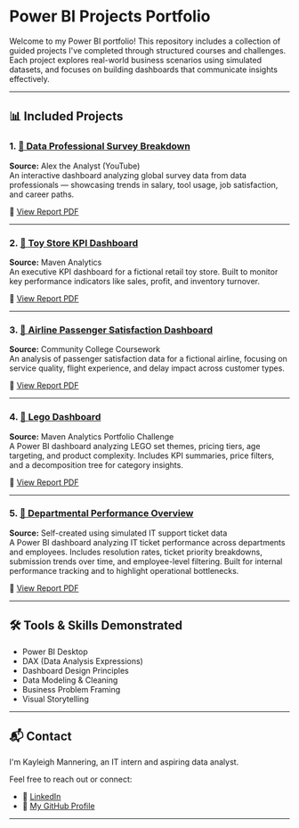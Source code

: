 # Power BI Projects Portfolio

Welcome to my Power BI portfolio! This repository includes a collection of guided projects I've completed through structured courses and challenges. Each project explores real-world business scenarios using simulated datasets, and focuses on building dashboards that communicate insights effectively.

---

## 📊 Included Projects

### 1. [📁 Data Professional Survey Breakdown](./SurveyBreakdown/README.md)
**Source:** Alex the Analyst (YouTube)  
An interactive dashboard analyzing global survey data from data professionals — showcasing trends in salary, tool usage, job satisfaction, and career paths.

📄 [View Report PDF](./SurveyBreakdown/Data%20Professional%20Survey%20Breakdown.pdf)

---

### 2. [📁 Toy Store KPI Dashboard](./ToyStore/README.md)
**Source:** Maven Analytics  
An executive KPI dashboard for a fictional retail toy store. Built to monitor key performance indicators like sales, profit, and inventory turnover.

📄 [View Report PDF](./ToyStore/Toy%20Store%20KPI%20Report.pdf)

---

### 3. [📁 Airline Passenger Satisfaction Dashboard](./AirlineSatisfaction/README.md)
**Source:** Community College Coursework  
An analysis of passenger satisfaction data for a fictional airline, focusing on service quality, flight experience, and delay impact across customer types.

📄 [View Report PDF](./AirlineSatisfaction/Airline%20Passenger%20Satisfaction.pdf)

---
### 4. [📁 Lego Dashboard](./LegoDashboard/README.md)  
**Source:** Maven Analytics Portfolio Challenge  
A Power BI dashboard analyzing LEGO set themes, pricing tiers, age targeting, and product complexity. Includes KPI summaries, price filters, and a decomposition tree for category insights.

📄 [View Report PDF](./LegoDashboard/Overview.pdf)

---
### 5. [📁 Departmental Performance Overview](./DepartmentalPerformanceOverview/README.md)  
**Source:** Self-created using simulated IT support ticket data  
A Power BI dashboard analyzing IT ticket performance across departments and employees. Includes resolution rates, ticket priority breakdowns, submission trends over time, and employee-level filtering. Built for internal performance tracking and to highlight operational bottlenecks.  

📄 [View Report PDF](./DepartmentalPerformanceOverview/Departmental%20Performance%20Overview.pdf)

---

## 🛠️ Tools & Skills Demonstrated

- Power BI Desktop  
- DAX (Data Analysis Expressions)  
- Dashboard Design Principles  
- Data Modeling & Cleaning  
- Business Problem Framing  
- Visual Storytelling  

---

## 📬 Contact

I'm Kayleigh Mannering, an IT intern and aspiring data analyst.

Feel free to reach out or connect:

- 💼 [LinkedIn](https://www.linkedin.com/in/kayleigh-mannering/)  
- 🧠 [My GitHub Profile](https://github.com/KayMann00)

---
